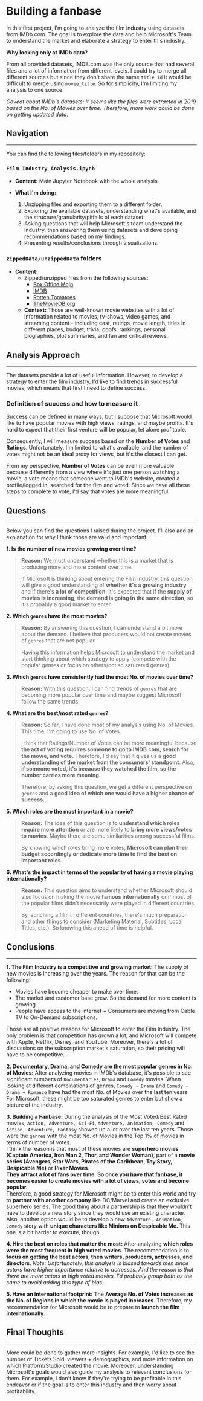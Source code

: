 # Building a fanbase

In this first project, I'm going to analyze the film industry using datasets from IMDb.com. The goal is to explore the data and help Microsoft's Team to understand the market and elaborate a strategy to enter this industry.

**Why looking only at IMDb data?**

From all provided datasets, IMDB.com was the only source that had several files and a lot of information from different levels. I could try to merge all different sources but since they don't share the same `title_id` it would be difficult to merge using `movie_title`. So for simplicity, I'm limiting my analysis to one source.

_Caveat about IMDb's datasets: It seems like the files were extracted in 2019 based on the No. of Movies over time. Therefore, more work could be done on getting updated data._

## Navigation

-------------------
You can find the following files/folders in my repository:

### `Film Industry Analysis.ipynb`

- **Content:** Main Jupyter Notebook with the whole analysis.

- **What I'm doing:**
  1. Unzipping files and exporting them to a different folder.
  2. Exploring the available datasets, understanding what's available, and the structure/granularity/pitfalls of each dataset.
  3. Asking questions that will help Microsoft's team understand the industry, then answering them using datasets and developing recommendations based on my findings.
  4. Presenting results/conclusions through visualizations.

### `zippedData/unzippedData` folders

- **Content:**
  - Zipped/unzipped files from the following sources:
    - [Box Office Mojo](https://www.boxofficemojo.com/)
    - [IMDB](https://www.imdb.com/)
    - [Rotten Tomatoes](https://www.rottentomatoes.com/)
    - [TheMovieDB.org](https://www.themoviedb.org/)
  - **Context:** Those are well-known movie websites with a lot of information related to movies, tv-shows, video games, and streaming content - including cast, ratings, movie length, titles in different places, budget, trivia, goofs, rankings, personal biographies, plot summaries, and fan and critical reviews.

## Analysis Approach

-------------------
The datasets provide a lot of useful information. However, to develop a strategy to enter the film industry, I'd like to find trends in successful movies, which means that first I need to define success.

### Definition of success and how to measure it

Success can be defined in many ways, but I suppose that Microsoft would like to have popular movies with high views, ratings, and maybe profits. It's hard to expect that their first venture will be popular, let alone profitable.

Consequently, I will measure success based on the **Number of Votes** and **Ratings**. Unfortunately, I'm limited to what's available, and the number of votes might not be an ideal proxy for views, but it's the closest I can get.

From my perspective, **Number of Votes** can be even more valuable because differently from a view where it's just one person watching a movie, a vote means that someone went to IMDb's website, created a profile/logged in, searched for the film and voted. Since we have all these steps to complete to vote, I'd say that votes are more meaningful.

## Questions

-------------------

Below you can find the questions I raised during the project. I'll also add an explanation for why I think those are valid and important.

**1. Is the number of new movies growing over time?**

>**Reason:** We must understand whether this is a market that is producing more and more content over time.
>
> If Microsoft is thinking about entering the Film Industry, this question will give a good understanding of **whether it's a growing industry** and if there's **a lot of competition**. It's expected that if the **supply of movies is increasing**, the **demand is going in the same direction**, so it's probably a good market to enter.

**2. Which `genres` have the most movies?**

>**Reason:** By answering this question, I can understand a bit more about the demand. I believe that producers would not create movies of `genres` that are not popular.
>
>Having this information helps Microsoft to understand the market and start thinking about which strategy to apply (compete with the popular genres or focus on others/not so saturated genres).

**3. Which `genres` have consistently had the most No. of movies over time?**

>**Reason:** With this question, I can find trends of `genres` that are becoming more popular over time and maybe suggest Microsoft follow the same trends.

**4. What are the best/most rated `genres`?**

>**Reason:** So far, I have done most of my analysis using No. of Movies. This time, I'm going to use No. of Votes.
>
>I think that Ratings/Number of Votes can be more meaningful because **the act of voting requires someone to go to IMDB.com, search for the movie, and vote.** Therefore, I'd say that it gives us a **good understanding of the market from the consumers' standpoint**. Also, **if someone voted, it's because they watched the film, so the number carries more meaning.**
>
>Therefore, by asking this question, we get a different perspective on `genres` and a **good idea of which one would have a higher chance of success.**

**5. Which roles are the most important in a movie?**

>**Reason:** The idea of this question is to **understand which roles require more attention** or are more likely to **bring more views/votes to movies**. Maybe there are some similarities among successful films.
>
>By knowing which roles bring more votes, **Microsoft can plan their budget accordingly or dedicate more time to find the best on important roles.**

**6. What's the impact in terms of the popularity of having a movie playing internationally?**

>**Reason:** This question aims to understand whether Microsoft should also focus on making the movie **famous internationally** or if most of the popular films didn't necessarily were played in different countries.
>
>By launching a film in different countries, there's much preparation and other things to consider (Marketing Material, Subtitles, Local Titles, etc.). So knowing this ahead of time is helpful.

## Conclusions

-------------------
**1. The Film Industry is a competitive and growing market:** The supply of new movies is increasing over the years. The reason for that can be the following:

- Movies have become cheaper to make over time.
- The market and customer base grew. So the demand for more content is growing.
- People have access to the internet + Consumers are moving from Cable TV to On-Demand subscriptions.

Those are all positive reasons for Microsoft to enter the Film Industry. The only problem is that competition has grown a lot, and Microsoft will compete with Apple, Netflix, Disney, and YouTube. Moreover, there's a lot of discussions on the subscription market's saturation, so their pricing will have to be competitive.

**2. Documentary, Drama, and Comedy are the most popular genres in No. of Movies:** After analyzing movies in IMDb's database, it's possible to see significant numbers of `Documentaries`, `Drama` and `Comedy` movies. When looking at different combinations of genres, `Comedy + Drama` and `Comedy + Drama + Romance` have had the most No. of Movies over the last ten years. For Microsoft, these might be too saturated genres to enter but show a picture of the industry.

**3. Building a Fanbase:** During the analysis of the Most Voted/Best Rated movies, `Action, Adventure, Sci-Fi`, `Adventure, Animation, Comedy` and `Action, Adventure, Fantasy` showed up a lot over the last ten years. Those were the `genres` with the most No. of Movies in the Top 1% of movies in terms of number of votes. <br>I think the reason is that most of these movies are **superhero movies (Captain America, Iron Man 2, Thor, and Wonder Woman)**, part of a **movie series (Avengers, Star Wars, Pirates of the Caribbean, Toy Story, Despicable Me)** or **Pixar Movies**. <br> **They attract a lot of fans over time. So once you have that fanbase, it becomes easier to create movies with a lot of views, votes and become popular.** <br>
Therefore, a good strategy for Microsoft might be to enter this world and try to **partner with another company** like DC/Marvel and create an exclusive superhero series. The good thing about a partnership is that they wouldn't have to develop a new story since they would use an existing character. <br>Also, another option would be to develop a new `Adventure, Animation, Comedy` story with **unique characters like Minions on Despicable Me.** This one is a bit harder to execute, though.

**4. Hire the best on roles that matter the most:** After analyzing **which roles were the most frequent in high voted movies**. The recommendation is to **focus on getting the best actors, then writers, producers, actresses, and directors**. _Note: Unfortunately, this analysis is biased towards men since actors have higher importance relative to actresses. And the reason is that there are more actors in high voted movies. I'd probably group both as the same to avoid adding this type of bias._

**5. Have an international footprint:** The **Average No. of Votes increases as the No. of Regions in which the movie is played increases**. Therefore, my recommendation for Microsoft would be to prepare to **launch the film internationally**.

## Final Thoughts

-------------------
More could be done to gather more insights. For example, I'd like to see the number of Tickets Sold, viewers + demographics, and more information on which Platform/Studio created the movie. Moreover, understanding Microsoft's goals would also guide my analysis to relevant conclusions for them. For example, I don't know if they're trying to be profitable in this endeavor or if the goal is to enter this industry and then worry about profitability.
